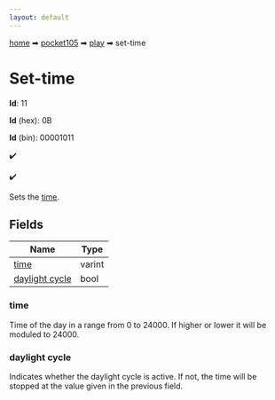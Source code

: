 ```yaml
---
layout: default
---
```


[home](/) ➡ [pocket105](/protocol/pocket105) ➡ [play](/protocol/pocket105/play) ➡ set-time

# Set-time

**Id**: 11

**Id** (hex): 0B

**Id** (bin): 00001011

✔️

✔️

Sets the [time](http://minecraft.gamepedia.com/Day-night_cycle).

## Fields

Name | Type
---|---
[time](#time) | varint
[daylight cycle](#daylight-cycle) | bool

### time

Time of the day in a range from 0 to 24000. If higher or lower it will be moduled to 24000.

### daylight cycle

Indicates whether the daylight cycle is active. If not, the time will be stopped at the value given in the previous field.


